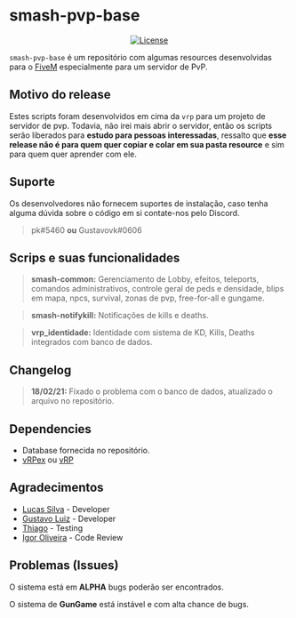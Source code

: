 # smash-pvp-base

<p align="center">
  <a href="https://github.com/GHMatti/ghmattimysql/blob/master/license.md">
    <img src="https://img.shields.io/badge/License-MIT-blue.svg" alt="License">
  </a>
</p>

`smash-pvp-base` é um repositório com algumas resources desenvolvidas para o [FiveM](https://fivem.net) especialmente para um servidor de PvP. 

## Motivo do release
Estes scripts foram desenvolvidos em cima da `vrp` para um projeto de servidor de pvp. 
Todavia, não irei mais abrir o servidor, então os scripts serão liberados para **estudo para pessoas interessadas**, ressalto que **esse release não é para quem quer copiar e colar em sua pasta resource** e sim para quem quer aprender com ele.

## Suporte
Os desenvolvedores não fornecem suportes de instalação, caso tenha alguma dúvida sobre o código em si contate-nos pelo Discord.
> pk#5460 **ou** Gustavovk#0606

## Scrips e suas funcionalidades

> **smash-common:** Gerenciamento de Lobby, efeitos, teleports, comandos administrativos, controle geral de peds e densidade, blips em mapa, npcs, survival, zonas de pvp, free-for-all e gungame.

> **smash-notifykill:** Notificações de kills e deaths. 

> **vrp_identidade:** Identidade com sistema de KD, Kills, Deaths integrados com banco de dados.

## Changelog
> **18/02/21:** Fixado o problema com o banco de dados, atualizado o arquivo no repositório.

## Dependencies
* Database fornecida no repositório.
* [vRPex](https://github.com/contatosummerz/vrpex) ou [vRP](https://github.com/ImagicTheCat/vRP/tree/1.0)

## Agradecimentos
- [Lucas Silva](https://github.com/OLucasPk) - Developer
- [Gustavo Luiz](https://github.com/gustavovk) - Developer
- [Thiago](https://github.com/gordaum) - Testing
- [Igor Oliveira](https://github.com/igorl1) - Code Review


## Problemas (Issues)

O sistema está em **ALPHA** bugs poderão ser encontrados.

O sistema de **GunGame** está instável e com alta chance de bugs.